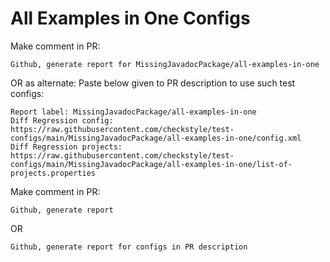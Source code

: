 # All Examples in One Configs
Make comment in PR:
```
Github, generate report for MissingJavadocPackage/all-examples-in-one
```
OR as alternate:
Paste below given to PR description to use such test configs:
```
Report label: MissingJavadocPackage/all-examples-in-one
Diff Regression config: https://raw.githubusercontent.com/checkstyle/test-configs/main/MissingJavadocPackage/all-examples-in-one/config.xml
Diff Regression projects: https://raw.githubusercontent.com/checkstyle/test-configs/main/MissingJavadocPackage/all-examples-in-one/list-of-projects.properties
```
Make comment in PR:
```
Github, generate report
```
OR
```
Github, generate report for configs in PR description
```

